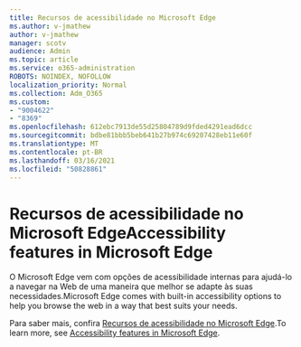 ```yaml
---
title: Recursos de acessibilidade no Microsoft Edge
ms.author: v-jmathew
author: v-jmathew
manager: scotv
audience: Admin
ms.topic: article
ms.service: o365-administration
ROBOTS: NOINDEX, NOFOLLOW
localization_priority: Normal
ms.collection: Adm_O365
ms.custom:
- "9004622"
- "8369"
ms.openlocfilehash: 612ebc7913de55d25804789d9fded4291ead6dcc
ms.sourcegitcommit: bdbe81bbb5beb641b27b974c69207428eb11e60f
ms.translationtype: MT
ms.contentlocale: pt-BR
ms.lasthandoff: 03/16/2021
ms.locfileid: "50828861"
---
```

# <a name="accessibility-features-in-microsoft-edge"></a><span data-ttu-id="98d96-102">Recursos de acessibilidade no Microsoft Edge</span><span class="sxs-lookup"><span data-stu-id="98d96-102">Accessibility features in Microsoft Edge</span></span>

<span data-ttu-id="98d96-103">O Microsoft Edge vem com opções de acessibilidade internas para ajudá-lo a navegar na Web de uma maneira que melhor se adapte às suas necessidades.</span><span class="sxs-lookup"><span data-stu-id="98d96-103">Microsoft Edge comes with built-in accessibility options to help you browse the web in a way that best suits your needs.</span></span>

<span data-ttu-id="98d96-104">Para saber mais, confira [Recursos de acessibilidade no Microsoft Edge](https://go.microsoft.com/fwlink/?linkid=2153648).</span><span class="sxs-lookup"><span data-stu-id="98d96-104">To learn more, see [Accessibility features in Microsoft Edge](https://go.microsoft.com/fwlink/?linkid=2153648).</span></span>
